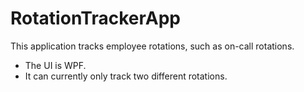 # RotationTrackerApp
This application tracks employee rotations, such as on-call rotations.

* The UI is WPF.
* It can currently only track two different rotations.
